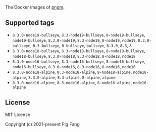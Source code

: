 The Docker images of [pnpm](https://pnpm.io).

## Supported tags

- `8.3.0-node19-bullseye`, `8.3-node19-bullseye`, `8-node19-bullseye`, `node19-bullseye`, `8.3.0-node19`, `8.3-node19`, `8-node19`, `node19`, `8.3.0-bullseye`, `8.3-bullseye`, `8-bullseye`, `bullseye`, `8.3.0`, `8.3`, `8`
- `8.3.0-node18-bullseye`, `8.3-node18-bullseye`, `8-node18-bullseye`, `node18-bullseye`, `8.3.0-node18`, `8.3-node18`, `8-node18`, `node18`
- `8.3.0-node16-bullseye`, `8.3-node16-bullseye`, `8-node16-bullseye`, `node16-bullseye`, `8.3.0-node16`, `8.3-node16`, `8-node16`, `node16`
- `8.3.0-node18-alpine`, `8.3-node18-alpine`, `8-node18-alpine`, `node18-alpine`, `8.3.0-alpine`, `8.3-alpine`, `8-alpine`, `alpine`
- `8.3.0-node16-alpine`, `8.3-node16-alpine`, `8-node16-alpine`, `node16-alpine`

## License

MIT License

Copyright (c) 2021-present Pig Fang
